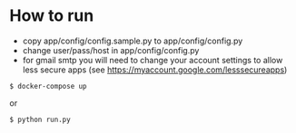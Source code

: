 # How to run

- copy app/config/config.sample.py to app/config/config.py
- change user/pass/host in app/config/config.py
- for gmail smtp you will need to change your account settings to allow less secure apps (see https://myaccount.google.com/lesssecureapps)
```
$ docker-compose up
```
or

```
$ python run.py
```